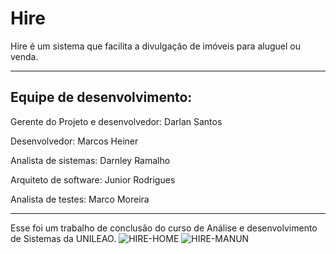 # Hire

Hire é um sistema que facilita a divulgação de imóveis para aluguel ou venda.

-------------------------------------------------------------------------------
Equipe de desenvolvimento:
-------------------------------------------------------------------------------
Gerente do Projeto e desenvolvedor: Darlan Santos

Desenvolvedor: Marcos Heiner

Analista de sistemas: Darnley Ramalho

Arquiteto de software: Junior Rodrigues

Analista de testes: Marco Moreira

------------------------------------------------------------------------------
Esse foi um trabalho de conclusão do curso de Análise e desenvolvimento de Sistemas da UNILEAO.
![HIRE-HOME](https://user-images.githubusercontent.com/81045126/181686936-e9995e49-ad86-4382-9bf1-6a68ad5e5bc8.PNG)
![HIRE-MANUN](https://user-images.githubusercontent.com/81045126/181686953-467e6459-684d-426a-82f5-15071bb60c70.PNG)
